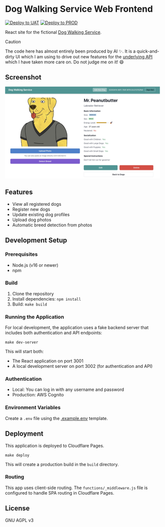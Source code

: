 # Dog Walking Service Web Frontend

[![Deploy to UAT](https://github.com/rhargreaves/dog-walking-ui/actions/workflows/deploy-uat.yaml/badge.svg)](https://github.com/rhargreaves/dog-walking-ui/actions/workflows/deploy-uat.yaml)
[![Deploy to PROD](https://github.com/rhargreaves/dog-walking-ui/actions/workflows/deploy-prod.yaml/badge.svg)](https://github.com/rhargreaves/dog-walking-ui/actions/workflows/deploy-prod.yaml)

React site for the fictional [Dog Walking Service](https://github.com/rhargreaves/dog-walking).

> [!CAUTION]
> The code here has almost entirely been produced by AI :sparkles:. It is a quick-and-dirty UI which I am using to drive out new features for the [underlying API](https://github.com/rhargreaves/dog-walking) which I have taken more care on. Do not judge me on it! :smile:

## Screenshot

<img src="docs/dog-details.jpg" alt="Dog details" />

## Features

- View all registered dogs
- Register new dogs
- Update existing dog profiles
- Upload dog photos
- Automatic breed detection from photos

## Development Setup

### Prerequisites

- Node.js (v16 or newer)
- npm

### Build

1. Clone the repository
2. Install dependencies: `npm install`
3. Build: `make build`

### Running the Application

For local development, the application uses a fake backend server that includes both authentication and API endpoints:

```
make dev-server
```

This will start both:
- The React application on port 3001
- A local development server on port 3002 (for authentication and API)

### Authentication

- Local: You can log in with any username and password
- Production: AWS Cognito

### Environment Variables

Create a `.env` file using the [.example.env](.example.env) template.

## Deployment

This application is deployed to Cloudflare Pages.

```
make deploy
```

This will create a production build in the `build` directory.

### Routing

This app uses client-side routing. The `functions/_middleware.js` file is configured to handle SPA routing in Cloudflare Pages.

## License

GNU AGPL v3
